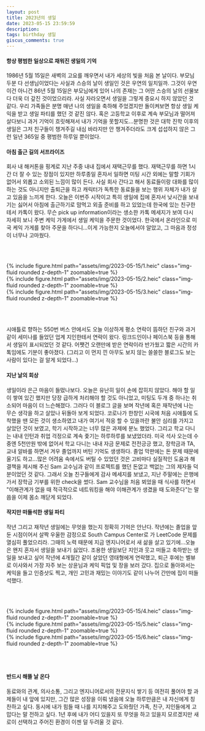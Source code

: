 ```yaml
---
layout: post
title: 2023년의 생일
date: 2023-05-15 23:59:59
description:  
tags: birthday 생일 
giscus_comments: true
---
```


#### 항상 평범한 일상으로 채워진 생일의 기억
1986년 5월 15일은 새벽의 고요를 깨우면서 내가 세상의 빛을 처음 본 날이다. 부모님 두분 다 선생님이었다는 사실과 스승의 날이 생일인 것은 우연의 일치일까. 그것이 우연이건 아니건 86년 5월 15일은 부모님에게 있어 나의 존재는 그 어떤 스승의 날의 선물보다 더욱 더 갚진 것이었으리라. 사실 자라오면서 생일을 그렇게 중요시 하지 않았던 것 같다. 우리 가족들은 분명 매년 나의 생일을 축하해 주었겠지만 돌이켜보면 항상 생일 케익을 받고 생일 파티를 했던 것 같진 않다. 혹은 고등학교 이후로 계속 부모님과 떨어져 살다보니 과거 기억이 흐릿해져서 내가 기억을 못할지도...분명한 것은 대학 진학 이후의 생일은 그저 친구들이 챙겨주길 내심 바라지만 안 챙겨주더라도 크게 섭섭하지 않은 그런 일년 365일 중 평범한 하루일 뿐이었다.


#### 아침 출근 길의 서프라이즈
회사 내 해커톤을 핑계로 지난 주중 내내 집에서 재택근무를 했다. 재택근무를 하면 1시간 더 잘 수 있는 장점이 있지만 하루종일 혼자서 일하면 미팅 시간 외에는 말할 기회가 없어서 외롭고 소외된 느낌이 많이 든다. 사실 회사 간다고 해서 동료들이랑 대화를 많이 하는 것도 아니지만 출퇴근을 하고 캐릭터가 독특한 동료들을 보는 행위 자체가 내가 살고 있음을 느끼게 한다. 오늘은 이번주 시작이고 특히 생일에 집에 혼자서 낮시간을 보내기는 싫어서 아침에 출근하기로 맘먹고 외출 준비를 하고 있었는데 한국에 있는 친구한테서 카톡이 왔다. 무슨 pick up information이라는 생소한 카톡 메세지가 보여 다시 자세히 보니 주변 케익 가게에서 생일 케익을 주문한 것이었다. 한국에서 온라인으로 미국 케익 가게를 찾아 주문을 하다니...이게 가능한지 오늘에서야 알았고, 그 마음과 정성이 너무나 고마웠다.

<br><br>

<div class="row mt-3">
    <div class="col-sm mt-3 mt-md-0">
        {% include figure.html path="assets/img/2023-05-15/1.heic" class="img-fluid rounded z-depth-1" zoomable=true %}
    </div>
    <div class="col-sm mt-3 mt-md-0">
        {% include figure.html path="assets/img/2023-05-15/2.heic" class="img-fluid rounded z-depth-1" zoomable=true %}
    </div>
    <div class="col-sm mt-3 mt-md-0">
        {% include figure.html path="assets/img/2023-05-15/3.heic" class="img-fluid rounded z-depth-1" zoomable=true %}
    </div>
</div>

<br><br>


시애틀로 향하는 550번 버스 안에서도 오늘 이상하게 평소 연락이 뜸하던 친구와 과거 같이 세미나를 들었던 업계 지인한테서 연락이 왔다. 링크드인이나 페이스북 등을 통해서 생일이 표시되었던 것 같다. 어쨋건 오랜만에 받은 연락이라 반가웠고 짧은 시간의 카톡임에도 기분이 좋아졌다. (그리고 이 먼지 낀 아무도 보지 않는 쓸쓸한 블로그도 보는 사람이 있다는 걸 알게 되었다...)


#### 지난 날의 회상
생일이라 은근 마음이 들떴나보다. 오늘은 유난히 일이 손에 잡히지 않았다. 해야 할 일이 쌓여 있긴 했지만 당장 급하게 처리해야 할 것도 아니었고, 미팅도 두개 중 하나는 취소되어 마음이 더 느슨해졌다. 그러다 이 블로그 글을 보며 작년에 혹은 재작년에 나는 무슨 생각을 하고 살았나 뒤돌아 보게 되었다. 코로나가 한창인 시국에 처음 시애틀에 도착했을 땐 모든 것이 생소하였고 내가 여기서 적응 할 수 있을까란 불안 심리를 가지고 살았던 것이 보였고, 학기 시작하고는 너무 많은 과제에 분노 했었다. 그리고 학교 다니는 내내 인턴과 취업 걱정으로 계속 좇기는 하루하루를 보냈었더라. 미국 석사 오는데 수중엔 5천만원 밖에 없어서 학교 다니는 내내 자금 문제로 전전긍긍 했고, 장학금과 TA, 교내 알바를 하면서 겨우 졸업까지 버틴 기억도 생생하다. 졸업 막판에는 돈 문제 때문에 울기도 하고...많은 어려움 속에서도 버틸 수 있었던 것은 고비마다 실질적인 도움과 해결책을 제시해 주신 Sam 교수님과 같이 프로젝트를 했던 돈없고 백없는 그의 제자들 덕분이었던 것 같다. 그래서 오늘 친구들에게 감사 메세지를 보냈고, 지난 주말에는 은행에 가서 장학금 기부를 위한 check을 썼다. Sam 교수님을 처음 뵈었을 때 식사를 하면서 "이해관계가 없을 때 적극적으로 네트워킹을 해야 이해관계가 생겼을 때 도와준다"는 말씀을 이제 몸소 깨닫게 되었다.


#### 작지만 떠들석한 생일 파티
작년 그리고 재작년 생일에는 무엇을 했는지 정확히 기억은 안난다. 작년에는 졸업을 앞둔 시점이어서 살짝 우울한 감정으로 South Campus Center로 가 LeetCode 문제를 열심히 풀었으리라. 그때의 노력 때문에 지금 엔지니어로서 새 삶을 살고 있기에...오늘은 왠지 혼자서 생일을 보내기 싫었다. 조용한 생일보단 지인과 웃고 떠들고 축하받는 생일을 보내고 싶어 작년에 4개월간 같이 살았던 영태형에게 연락했고, 퇴근 후에는 벨뷰로 이사와서 가장 자주 보는 상윤님과 케익 픽업 및 장을 보러 갔다. 집으로 돌아와서는 케익을 들고 인증샷도 찍고, 개인 고민과 재밌는 이야기도 같이 나누어 간만에 집이 떠들석했다.

<br><br>

<div class="row mt-3">
    <div class="col-sm mt-3 mt-md-0">
        {% include figure.html path="assets/img/2023-05-15/4.heic" class="img-fluid rounded z-depth-1" zoomable=true %}
    </div>
    <div class="col-sm mt-3 mt-md-0">
        {% include figure.html path="assets/img/2023-05-15/5.heic" class="img-fluid rounded z-depth-1" zoomable=true %}
    </div>
    <div class="col-sm mt-3 mt-md-0">
        {% include figure.html path="assets/img/2023-05-15/6.heic" class="img-fluid rounded z-depth-1" zoomable=true %}
    </div>
</div>

<br><br>


#### 반드시 해뜰 날 온다
동료와의 관계, 의사소통, 그리고 엔지니어로서의 전문지식 쌓기 등 여전히 풀어야 할 과제들이 내 앞에 있지만, 그간 많은 성장을 이뤄 냈음에 오늘 하루만큼은 내 자신에게 칭찬하고 싶다. 동시에 내가 힘들 때 나를 지지해주고 도와줬던 가족, 친구, 지인들에게 고맙다는 말 전하고 싶다. 1년 후에 내가 어디 있을지 또 무엇을 하고 있을지 모르겠지만 새로이 선택하고 주어진 환경이 이젠 덜 두려울 것 같다.
